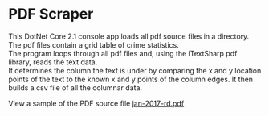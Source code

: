 # PDF Scraper

This DotNet Core 2.1 console app loads all pdf source files in a directory.<br />
The pdf files contain a grid table of crime statistics.<br />
The program loops through all pdf files and, using the iTextSharp pdf library, reads the text data.<br />
It determines the column the text is under by comparing the x and y location points of the text to the known x and y points of the column edges. It then builds a csv file of all the columnar data.

View a sample of the PDF source file [jan-2017-rd.pdf](pdf/jan-2017-rd.pdf)
